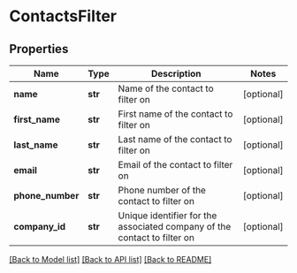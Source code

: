 # ContactsFilter


## Properties
Name | Type | Description | Notes
------------ | ------------- | ------------- | -------------
**name** | **str** | Name of the contact to filter on | [optional] 
**first_name** | **str** | First name of the contact to filter on | [optional] 
**last_name** | **str** | Last name of the contact to filter on | [optional] 
**email** | **str** | Email of the contact to filter on | [optional] 
**phone_number** | **str** | Phone number of the contact to filter on | [optional] 
**company_id** | **str** | Unique identifier for the associated company of the contact to filter on | [optional] 

[[Back to Model list]](../../README.md#documentation-for-models) [[Back to API list]](../../README.md#documentation-for-api-endpoints) [[Back to README]](../../README.md)


